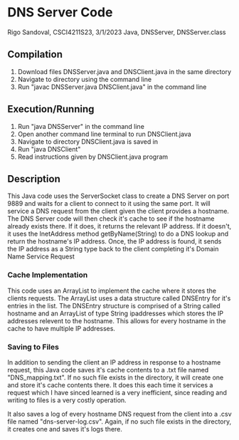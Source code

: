 # DNS Server Code

Rigo Sandoval, CSCI4211S23, 3/1/2023
Java, DNSServer, DNSServer.class

## Compilation
1. Download files DNSServer.java and DNSClient.java in the same directory
3. Navigate to directory using the command line
4. Run "javac DNSServer.java DNSClient.java" in the command line

## Execution/Running
1. Run "java DNSServer" in the command line
2. Open another command line terminal to run DNSClient.java
3. Navigate to directory DNSClient.java is saved in
4. Run "java DNSClient"
5. Read instructions given by DNSClient.java program

## Description
This Java code uses the ServerSocket class to create a DNS Server on port 9889 and waits for a client to connect to it using the same port. It will service a DNS request from the client given the client provides a hostname. The DNS Server code will then check it's cache to see if the hostname already exists there. If it does, it returns the relevant IP address. If it doesn't, it uses the InetAddress method getByName(String) to do a DNS lookup and return the hostname's IP address. Once, the IP address is found, it sends the IP address as a String type back to the client completing it's Domain Name Service Request

### Cache Implementation
This code uses an ArrayList to implement the cache where it stores the clients requests. The ArrayList uses a data structure called DNSEntry for it's entries in the list. The DNSEntry structure is comprised of a String called hostname and an ArrayList of type String ipaddresses which stores the IP addresses relevent to the hostname. This allows for every hostname in the cache to have multiple IP addresses.

### Saving to Files
In addition to sending the client an IP address in response to a hostname request, this Java code saves it's cache contents to a .txt file named "DNS_mapping.txt". If no such file exists in the directory, it will create one and store it's cache contents there. It does this each time it services a request which I have sinced learned is a very inefficient, since reading and writing to files is a very costly operation.

It also saves a log of every hostname DNS request from the client into a .csv file named "dns-server-log.csv". Again, if no such file exists in the directory, it creates one and saves it's logs there.
